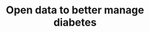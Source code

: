 ---
hackday: 22-london
links:
  code:
  - https://github.com/marcinca/diabetesopen
  presentation: https://docs.google.com/presentation/d/1MtFWiSs98XdNsxxQKy-pK21bU2PzM_XBKlw30VYZ5a0/edit?usp=sharing
summary: Set a hypothesis and create an interoperable user-friendly platform that
  pulls into an app all health and lifestyle data from public and private sources
  to help better manage type-1 and type-2 diabetes.
team:
- '@twofourseven'
- Andrii Kolesnyk
- Bharat Harbham
- Marcin Calka
thumbnail: open_data_to_better_manage_diabetes.png
title: Open data to better manage diabetes
---